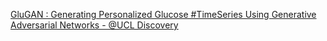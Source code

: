 [GluGAN : Generating Personalized Glucose #TimeSeries Using Generative Adversarial Networks - @UCL Discovery](https://qi.tc/qi/113298)